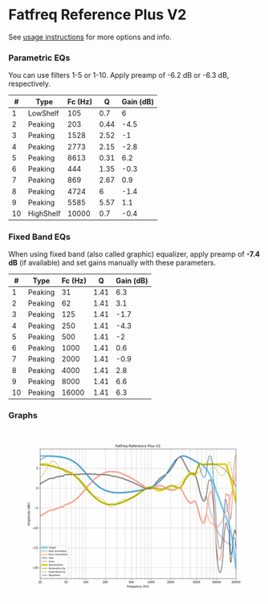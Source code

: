 # Fatfreq Reference Plus V2
See [usage instructions](https://github.com/jaakkopasanen/AutoEq#usage) for more options and info.

### Parametric EQs
You can use filters 1-5 or 1-10. Apply preamp of -6.2 dB or -6.3 dB, respectively.

|   # | Type      |   Fc (Hz) |    Q |   Gain (dB) |
|-----|-----------|-----------|------|-------------|
|   1 | LowShelf  |       105 | 0.7  |         6   |
|   2 | Peaking   |       203 | 0.44 |        -4.5 |
|   3 | Peaking   |      1528 | 2.52 |        -1   |
|   4 | Peaking   |      2773 | 2.15 |        -2.8 |
|   5 | Peaking   |      8613 | 0.31 |         6.2 |
|   6 | Peaking   |       444 | 1.35 |        -0.3 |
|   7 | Peaking   |       869 | 2.67 |         0.9 |
|   8 | Peaking   |      4724 | 6    |        -1.4 |
|   9 | Peaking   |      5585 | 5.57 |         1.1 |
|  10 | HighShelf |     10000 | 0.7  |        -0.4 |

### Fixed Band EQs
When using fixed band (also called graphic) equalizer, apply preamp of **-7.4 dB** (if available) and set gains manually with these parameters.

|   # | Type    |   Fc (Hz) |    Q |   Gain (dB) |
|-----|---------|-----------|------|-------------|
|   1 | Peaking |        31 | 1.41 |         6.3 |
|   2 | Peaking |        62 | 1.41 |         3.1 |
|   3 | Peaking |       125 | 1.41 |        -1.7 |
|   4 | Peaking |       250 | 1.41 |        -4.3 |
|   5 | Peaking |       500 | 1.41 |        -2   |
|   6 | Peaking |      1000 | 1.41 |         0.6 |
|   7 | Peaking |      2000 | 1.41 |        -0.9 |
|   8 | Peaking |      4000 | 1.41 |         2.8 |
|   9 | Peaking |      8000 | 1.41 |         6.6 |
|  10 | Peaking |     16000 | 1.41 |         6.3 |

### Graphs
![](./Fatfreq%20Reference%20Plus%20V2.png)
